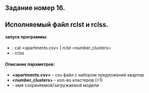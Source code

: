 ﻿## Задание номер 16. 
## Исполняемый файл rclst и rclss. 

#### запуск программы: 
* __<rclst>__:  cat <apartments.csv> | rclst <number_clusters> <modelfname> 
* __<rclss>__:  rclss <modelfname> 
#### Описание параметров: 
* __<apartments.csv>__ - csv файл с набором предложений квартир 
* __<number_clusters>__ - кол-во кластеров (>1)
* __<modelfname>__ - имя сохраняемой/загружаемой модели